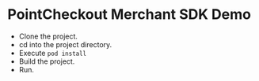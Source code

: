 # PointCheckout Merchant SDK Demo

 - Clone the project.
 - cd into the project directory.
 - Execute `pod install`
 - Build the project.
 - Run.
